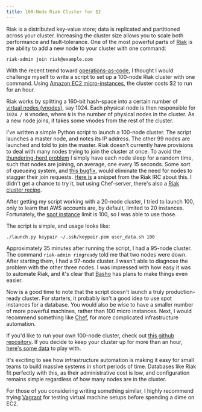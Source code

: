 ```yaml
---
title: 100-Node Riak Cluster for $2
---
```


Riak is a distributed key-value store; data is replicated and partitioned
across your cluster. Increasing the cluster size allows you to scale both performance and
fault-tolerance. One of the most powerful parts of [Riak](http://wiki.basho.com/ "Riak") is the ability to add a new node to your cluster with one command:

    riak-admin join riak@example.com

With the recent trend toward [operations-as-code](http://en.wikipedia.org/wiki/DevOps "DevOps"),
I thought I would challenge myself to write a script to set up a 100-node Riak cluster with
one command. Using [Amazon EC2 micro-instances](http://aws.amazon.com/about-aws/whats-new/2010/09/09/announcing-micro-instances-for-amazon-ec2/ "micro instances"), the cluster costs $2 to run for an hour.

Riak works by splitting a 160-bit hash-space into a certain number of  
[virtual nodes (vnodes)](http://wiki.basho.com/How-Things-Work.html#The-Ring "vnode"), say 1024.
Each physical node is then responsible for `1024 / N` vnodes, where `N` is the number of physical
nodes in the cluster. As a new node joins, it takes some vnodes from the rest of
the cluster.

I've written a simple Python script to launch a 100-node cluster.
The script launches a master node, and notes its IP address. 
The other 99 nodes are launched and told to join the master. Riak doesn't currently have provisions
to deal with many nodes trying to join the cluster at once. To avoid the 
[thundering-herd problem](http://en.wikipedia.org/wiki/Thundering_herd_problem "thundering herd problem")
I simply have each node sleep for a random time, such that nodes are joining, on average,
one every 15 seconds. Some sort of queueing system, and
[this bugfix](https://issues.basho.com/show_bug.cgi?id=869 "bug 869"), would eliminate the
need for nodes to stagger their join requests. [Here is](https://gist.github.com/891586) a snippet
from the Riak IRC about this.
I didn't get a chance to try it, but using Chef-server, there's also a
[Riak cluster recipe](https://github.com/opscode/cookbooks/blob/master/riak/providers/cluster.rb "cluster recipe").

After getting my script working with a 20-node cluster, I tried to launch 100, only to learn
that AWS accounts are, by default, limited to 20 instances. Fortunately, the 
[spot instance](http://aws.amazon.com/ec2/spot-instances/ "EC2 spot instance") limit is
100, so I was able to use those.


The script is simple, and usage looks like:

    ./launch.py keypair ~/.ssh/keypair.pem user_data.sh 100

Approximately 35 minutes after running the script, I had a 95-node cluster. The command
`riak-admin ringready` told me that two nodes were down. After starting them, 
I had a 97-node cluster. I wasn't able to
diagnose the problem with the other three nodes.
I was impressed with how easy it was to automate Riak, and it's clear that
[Basho](http://www.basho.com/ "Basho") has plans to make things even easier.

Now is a good time to note that the script doesn't launch a truly production-ready cluster.
For starters, it probably isn't a good idea to use spot instances for a database.
You would also be wise to have a smaller number of more powerful machines, rather than
100 micro instances. Next, I would recommend something like 
[Chef](http://www.opscode.com/chef/ "Chef"), for more complicated infrastructure automation.

If you'd like to run your own 100-node cluster, check out
[this github repository](https://github.com/reiddraper/riak-ec2-cluster-launcher).
If you decide to keep your cluster up for more than an hour,
[here's some data](http://wiki.basho.com/Sample-Data.html "Riak sample data")
to play with.

It's exciting to see how infrastructure automation is making it easy for small teams
to build massive systems in short periods of time. Databases like Riak fit perfectly
with this, as their administrative cost is low, and configuration remains simple 
regardless of how many nodes are in the cluster. 

For those of you considering writing something similar, I highly recommend trying
[Vagrant](http://vagrantup.com/ "Vagrant") for testing virtual machine setups before
spending a dime on EC2.

